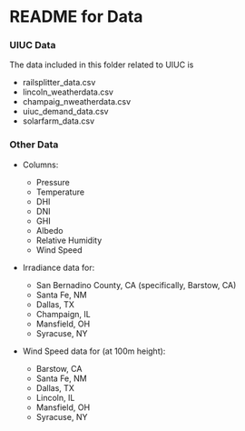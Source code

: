 # README for Data


### UIUC Data

The data included in this folder related to UIUC is
* railsplitter_data.csv
* lincoln_weatherdata.csv
* champaig_nweatherdata.csv
* uiuc_demand_data.csv
* solarfarm_data.csv


### Other Data

* Columns:
    - Pressure
    - Temperature
    - DHI
    - DNI
    - GHI
    - Albedo
    - Relative Humidity
    - Wind Speed

* Irradiance data for: 
    - San Bernadino County, CA (specifically, Barstow, CA)
    - Santa Fe, NM
    - Dallas, TX
    - Champaign, IL
    - Mansfield, OH
    - Syracuse, NY


* Wind Speed data for (at 100m height):
    - Barstow, CA
    - Santa Fe, NM
    - Dallas, TX
    - Lincoln, IL
    - Mansfield, OH
    - Syracuse, NY
